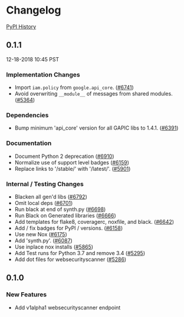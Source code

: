 # Changelog

[PyPI History][1]

[1]: https://pypi.org/project/google-cloud-websecurityscanner/#history

## 0.1.1

12-18-2018 10:45 PST


### Implementation Changes
- Import `iam.policy` from `google.api_core`. ([#6741](https://github.com/googleapis/google-cloud-python/pull/6741))
- Avoid overwriting `__module__` of messages from shared modules. ([#5364](https://github.com/googleapis/google-cloud-python/pull/5364))

### Dependencies
- Bump minimum 'api_core' version for all GAPIC libs to 1.4.1. ([#6391](https://github.com/googleapis/google-cloud-python/pull/6391))

### Documentation
- Document Python 2 deprecation ([#6910](https://github.com/googleapis/google-cloud-python/pull/6910))
- Normalize use of support level badges ([#6159](https://github.com/googleapis/google-cloud-python/pull/6159))
- Replace links to '/stable/' with '/latest/'. ([#5901](https://github.com/googleapis/google-cloud-python/pull/5901))

### Internal / Testing Changes
- Blacken all gen'd libs ([#6792](https://github.com/googleapis/google-cloud-python/pull/6792))
- Omit local deps ([#6701](https://github.com/googleapis/google-cloud-python/pull/6701))
- Run black at end of synth.py ([#6698](https://github.com/googleapis/google-cloud-python/pull/6698))
- Run Black on Generated libraries ([#6666](https://github.com/googleapis/google-cloud-python/pull/6666))
- Add templates for flake8, coveragerc, noxfile, and black. ([#6642](https://github.com/googleapis/google-cloud-python/pull/6642))
- Add / fix badges for PyPI / versions. ([#6158](https://github.com/googleapis/google-cloud-python/pull/6158))
- Use new Nox ([#6175](https://github.com/googleapis/google-cloud-python/pull/6175))
- Add 'synth.py'. ([#6087](https://github.com/googleapis/google-cloud-python/pull/6087))
- Use inplace nox installs ([#5865](https://github.com/googleapis/google-cloud-python/pull/5865))
- Add Test runs for Python 3.7 and remove 3.4 ([#5295](https://github.com/googleapis/google-cloud-python/pull/5295))
- Add dot files for websecurityscanner ([#5286](https://github.com/googleapis/google-cloud-python/pull/5286))

## 0.1.0

### New Features
- Add v1alpha1 websecurityscanner endpoint
